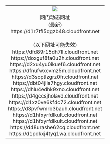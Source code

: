 ﻿<table>
  <tr></tr>
  <tr><td colspan=2 align=center><img src="https://d1r7tfl5qgzb48.cloudfront.net/Up/oGate.jpg" /></td></tr>
  <tr><td colspan=2 align=center>网门动态网址<br/>(最新)
<br>https://d1r7tfl5qgzb48.cloudfront.net
<br/><br/>(以下网址可能失效)
<br>https://dfd89r15dh7ll.cloudfront.net
<br>https://doxguf8fa0u2h.cloudfront.net
<br>https://d2xu4yu0ikuef6.cloudfront.net
<br>https://dfnufwxevmz5m.cloudfront.net
<br>https://d3soptlzgrz0fr.cloudfront.net
<br>https://dbt04jiia7hgy.cloudfront.net
<br>https://dhlu4edhk9xno.cloudfront.net
<br>https://d4gccsjholavd.cloudfront.net
<br>https://d1xz0ve6kf4c72.cloudfront.net
<br>https://d3pvfwmrb3bauh.cloudfront.net
<br>https://d1hfxyrfdlkult.cloudfront.net
<br>https://d1hfxyrfdlkult.cloudfront.net
<br>https://d48urashe62cq.cloudfront.net
<br>https://d1pdkxj4tyq1wa.cloudfront.net
    </td>
  </tr>
</table>
